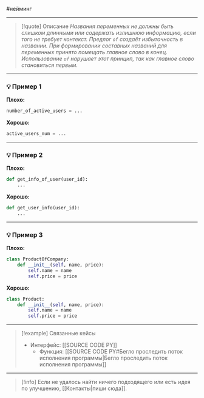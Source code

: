 #нейминг 
***

>[!quote] Описание
_Названия переменных не должны быть слишком длинными или содержать излишнюю информацию, если того не требует контекст. Предлог `of` создаёт избыточность в названии. При формировании составных названий для переменных принято помещать главное слово в конец. Использование `of` нарушает этот принцип, так как главное слово становиться первым._

***
### 💡 Пример 1


**Плохо:**
```python
number_of_active_users = ...
```

**Хорошо:**
```python
active_users_num = ...
```

***
### 💡 Пример 2

**Плохо:**
```python
def get_info_of_user(user_id):
	...
```

**Хорошо:**
```python
def get_user_info(user_id):
    ...
```

***
### 💡 Пример 3

**Плохо:**
```python
class ProductOfCompany:
	def __init__(self, name, price):
		self.name = name
		self.price = price
```

**Хорошо:**
```python
class Product:
	def __init__(self, name, price):
		self.name = name
		self.price = price
```

***

> [!example] Связанные кейсы
>- Интерфейс: [[SOURCE CODE PY]]
>	- Функция: [[SOURCE CODE PY#Бегло проследить поток исполнения программы|Бегло проследить поток исполнения программы]]

***

> [!info]
> Если не удалось найти ничего подходящего или есть идея по улучшению, [[Контакты|пиши сюда]].
